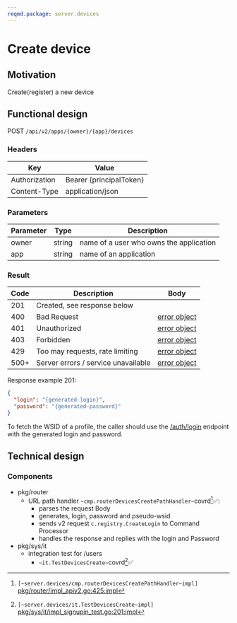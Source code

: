 ```yaml
---
reqmd.package: server.devices
---
```


# Create device

## Motivation

Create(register) a new device

## Functional design

POST `/api/v2/apps/{owner}/{app}/devices`

### Headers

| Key | Value |
| --- | --- |
| Authorization | Bearer {principalToken} |
| Content-Type | application/json |

### Parameters

| Parameter | Type | Description |
| --- | --- | --- |
| owner | string | name of a user who owns the application |
| app | string | name of an application |

### Result

| Code | Description | Body |
| --- | --- | --- |
| 201 | Created, see response below  | |
| 400 | Bad Request | [error object](errors.md) |
| 401 | Unauthorized | [error object](errors.md) |
| 403 | Forbidden | [error object](errors.md) |
| 429 | Too may requests, rate limiting | [error object](errors.md) |
| 500+ | Server errors / service unavailable | [error object](errors.md) |

 Response example 201:

```json
{
  "login": "{generated-login}",
  "password": "{generated-password}"
}
```

To fetch the WSID of a profile, the caller should use the [/auth/login](../authnz/login.md) endpoint with the generated login and password.

## Technical design

### Components

- pkg/router
  - URL path handler `~cmp.routerDevicesCreatePathHandler~`covrd[^1]✅:
    - parses the request Body
    - generates, login, password and pseudo-wsid
    - sends v2 request `c.registry.CreateLogin` to Command Processor
    - handles the response and replies with the login and Password
- pkg/sys/it
  - integration test for /users
    - `~it.TestDevicesCreate~`covrd[^2]✅

[^1]: `[~server.devices/cmp.routerDevicesCreatePathHandler~impl]` [pkg/router/impl_apiv2.go:425:impl](https://github.com/voedger/voedger/blob/main/pkg/router/impl_apiv2.go#L425)
[^2]: `[~server.devices/it.TestDevicesCreate~impl]` [pkg/sys/it/impl_signupin_test.go:201:impl](https://github.com/voedger/voedger/blob/main/pkg/sys/it/impl_signupin_test.go#L201)
